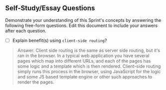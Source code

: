 ## Self-Study/Essay Questions

Demonstrate your understanding of this Sprint's concepts by answering the following free-form questions. Edit this document to include your answers after each question.

- [ ]  Explain benefit(s) using `client-side routing`?

> Answer:
Client side routing is the same as server side routing, but it's ran in the browser. 
In a typical web application you have several pages which map into different URLs, 
and each of the pages has some logic and a template which is then rendered.
Client-side routing simply runs this process in the browser, using JavaScript for 
the logic and some JS based template engine or other such approaches to render the 
pages.